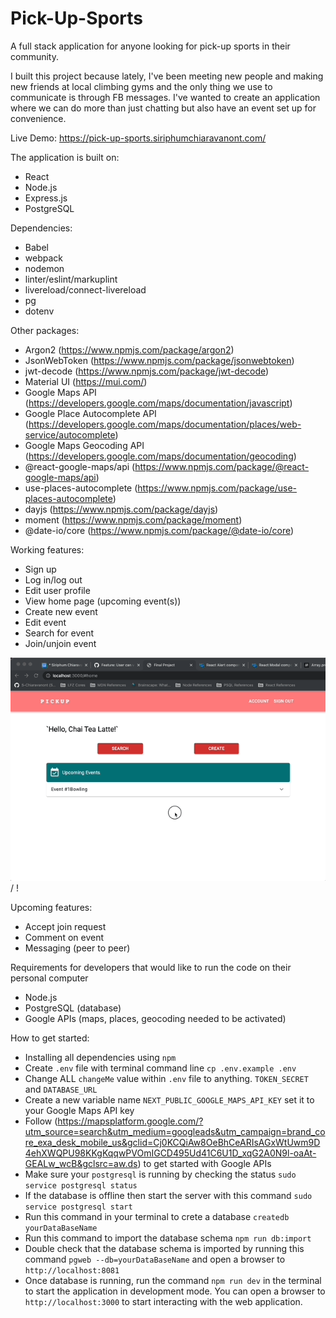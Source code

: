 # Pick-Up-Sports

A full stack application for anyone looking for pick-up sports in their community.

I built this project because lately, I've been meeting new people and making new friends at local climbing gyms and the only thing we use to communicate is through FB messages. I've wanted to create an application where we can do more than just chatting but also have an event set up for convenience.

Live Demo:
https://pick-up-sports.siriphumchiaravanont.com/

The application is built on:
- React
- Node.js
- Express.js
- PostgreSQL

Dependencies:
- Babel
- webpack
- nodemon
- linter/eslint/markuplint
- livereload/connect-livereload
- pg
- dotenv

Other packages:
- Argon2 (https://www.npmjs.com/package/argon2)
- JsonWebToken (https://www.npmjs.com/package/jsonwebtoken)
- jwt-decode (https://www.npmjs.com/package/jwt-decode)
- Material UI (https://mui.com/)
- Google Maps API (https://developers.google.com/maps/documentation/javascript)
- Google Place Autocomplete API (https://developers.google.com/maps/documentation/places/web-service/autocomplete)
- Google Maps Geocoding API (https://developers.google.com/maps/documentation/geocoding)
- @react-google-maps/api (https://www.npmjs.com/package/@react-google-maps/api)
- use-places-autocomplete (https://www.npmjs.com/package/use-places-autocomplete)
- dayjs (https://www.npmjs.com/package/dayjs)
- moment (https://www.npmjs.com/package/moment)
- @date-io/core (https://www.npmjs.com/package/@date-io/core)

Working features:
- Sign up
- Log in/log out
- Edit user profile
- View home page (upcoming event(s))
- Create new event
- Edit event
- Search for event
- Join/unjoin event

![ Alt text](samplegif.gif) / ! [](samplegif.gif)

Upcoming features:
- Accept join request
- Comment on event
- Messaging (peer to peer)

Requirements for developers that would like to run the code on their personal computer
- Node.js
- PostgreSQL (database)
- Google APIs (maps, places, geocoding needed to be activated)

How to get started:
- Installing all dependencies using `npm`
- Create `.env` file with terminal command line `cp .env.example .env`
- Change ALL `changeMe` value within `.env` file to anything. `TOKEN_SECRET` and `DATABASE_URL`
- Create a new variable name `NEXT_PUBLIC_GOOGLE_MAPS_API_KEY` set it to your Google Maps API key
- Follow (https://mapsplatform.google.com/?utm_source=search&utm_medium=googleads&utm_campaign=brand_core_exa_desk_mobile_us&gclid=Cj0KCQiAw8OeBhCeARIsAGxWtUwm9D4ehXWQPU98KKgKqqwPVOmIGCD495Ud41C6U1D_xqG2A0N9l-oaAt-GEALw_wcB&gclsrc=aw.ds) to get started with Google APIs
- Make sure your `postgresql` is running by checking the status `sudo service postgresql status`
- If the database is offline then start the server with this command `sudo service postgresql start`
- Run this command in your terminal to crete a database `createdb yourDataBaseName`
- Run this command to import the database schema `npm run db:import`
- Double check that the database schema is imported by running this command `pgweb --db=yourDataBaseName` and open a browser to `http://localhost:8081`
- Once database is running, run the command `npm run dev` in the terminal to start the application in development mode. You can open a browser to `http://localhost:3000` to start interacting with the web application.
